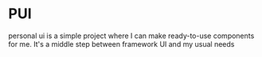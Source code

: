 # PUI

personal ui is a simple project where I can make ready-to-use components for me.
It's a middle step between framework UI and my usual needs